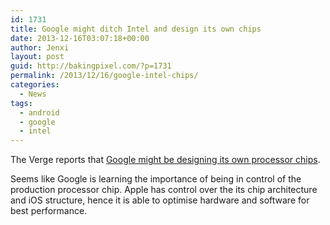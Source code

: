 ```yaml
---
id: 1731
title: Google might ditch Intel and design its own chips
date: 2013-12-16T03:07:18+00:00
author: Jenxi
layout: post
guid: http://bakingpixel.com/?p=1731
permalink: /2013/12/16/google-intel-chips/
categories:
  - News
tags:
  - android
  - google
  - intel
---
```

The Verge reports that [Google might be designing its own processor chips](http://www.theverge.com/2013/12/13/5206420/google-arm-chips-for-servers-rumor).

Seems like Google is learning the importance of being in control of the production processor chip. Apple has control over the its chip architecture and iOS structure, hence it is able to optimise hardware and software for best performance.